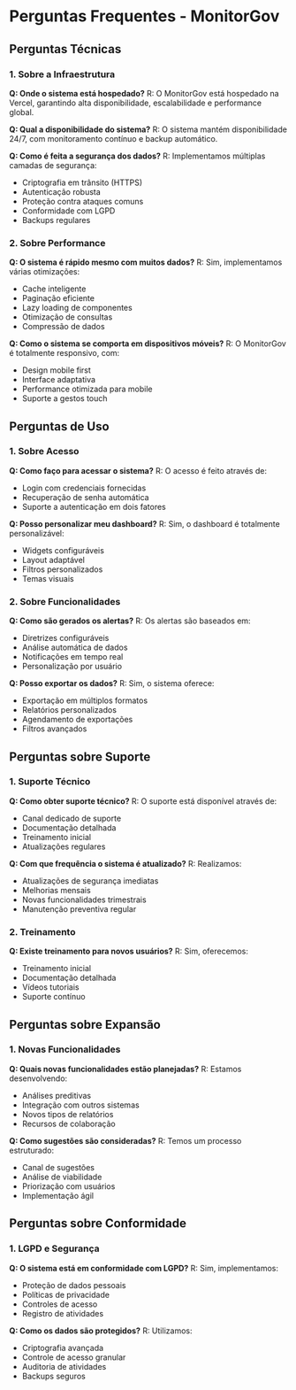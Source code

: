 # Perguntas Frequentes - MonitorGov

## Perguntas Técnicas

### 1. Sobre a Infraestrutura

**Q: Onde o sistema está hospedado?**
R: O MonitorGov está hospedado na Vercel, garantindo alta disponibilidade, escalabilidade e performance global.

**Q: Qual a disponibilidade do sistema?**
R: O sistema mantém disponibilidade 24/7, com monitoramento contínuo e backup automático.

**Q: Como é feita a segurança dos dados?**
R: Implementamos múltiplas camadas de segurança:

- Criptografia em trânsito (HTTPS)
- Autenticação robusta
- Proteção contra ataques comuns
- Conformidade com LGPD
- Backups regulares

### 2. Sobre Performance

**Q: O sistema é rápido mesmo com muitos dados?**
R: Sim, implementamos várias otimizações:

- Cache inteligente
- Paginação eficiente
- Lazy loading de componentes
- Otimização de consultas
- Compressão de dados

**Q: Como o sistema se comporta em dispositivos móveis?**
R: O MonitorGov é totalmente responsivo, com:

- Design mobile first
- Interface adaptativa
- Performance otimizada para mobile
- Suporte a gestos touch

## Perguntas de Uso

### 1. Sobre Acesso

**Q: Como faço para acessar o sistema?**
R: O acesso é feito através de:

- Login com credenciais fornecidas
- Recuperação de senha automática
- Suporte a autenticação em dois fatores

**Q: Posso personalizar meu dashboard?**
R: Sim, o dashboard é totalmente personalizável:

- Widgets configuráveis
- Layout adaptável
- Filtros personalizados
- Temas visuais

### 2. Sobre Funcionalidades

**Q: Como são gerados os alertas?**
R: Os alertas são baseados em:

- Diretrizes configuráveis
- Análise automática de dados
- Notificações em tempo real
- Personalização por usuário

**Q: Posso exportar os dados?**
R: Sim, o sistema oferece:

- Exportação em múltiplos formatos
- Relatórios personalizados
- Agendamento de exportações
- Filtros avançados

## Perguntas sobre Suporte

### 1. Suporte Técnico

**Q: Como obter suporte técnico?**
R: O suporte está disponível através de:

- Canal dedicado de suporte
- Documentação detalhada
- Treinamento inicial
- Atualizações regulares

**Q: Com que frequência o sistema é atualizado?**
R: Realizamos:

- Atualizações de segurança imediatas
- Melhorias mensais
- Novas funcionalidades trimestrais
- Manutenção preventiva regular

### 2. Treinamento

**Q: Existe treinamento para novos usuários?**
R: Sim, oferecemos:

- Treinamento inicial
- Documentação detalhada
- Vídeos tutoriais
- Suporte contínuo

## Perguntas sobre Expansão

### 1. Novas Funcionalidades

**Q: Quais novas funcionalidades estão planejadas?**
R: Estamos desenvolvendo:

- Análises preditivas
- Integração com outros sistemas
- Novos tipos de relatórios
- Recursos de colaboração

**Q: Como sugestões são consideradas?**
R: Temos um processo estruturado:

- Canal de sugestões
- Análise de viabilidade
- Priorização com usuários
- Implementação ágil

## Perguntas sobre Conformidade

### 1. LGPD e Segurança

**Q: O sistema está em conformidade com LGPD?**
R: Sim, implementamos:

- Proteção de dados pessoais
- Políticas de privacidade
- Controles de acesso
- Registro de atividades

**Q: Como os dados são protegidos?**
R: Utilizamos:

- Criptografia avançada
- Controle de acesso granular
- Auditoria de atividades
- Backups seguros
